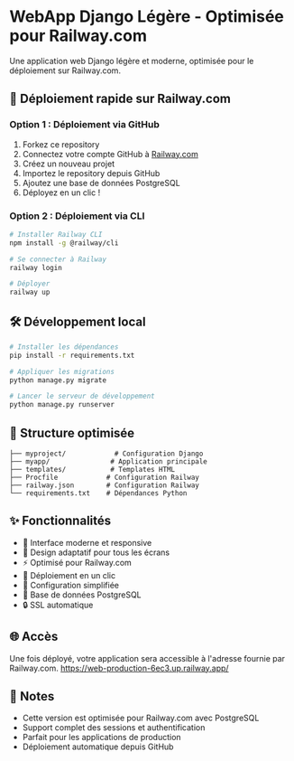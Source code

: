 # WebApp Django Légère - Optimisée pour Railway.com

Une application web Django légère et moderne, optimisée pour le déploiement sur Railway.com.

## 🚀 Déploiement rapide sur Railway.com

### Option 1 : Déploiement via GitHub
1. Forkez ce repository
2. Connectez votre compte GitHub à [Railway.com](https://railway.com)
3. Créez un nouveau projet
4. Importez le repository depuis GitHub
5. Ajoutez une base de données PostgreSQL
6. Déployez en un clic !

### Option 2 : Déploiement via CLI
```bash
# Installer Railway CLI
npm install -g @railway/cli

# Se connecter à Railway
railway login

# Déployer
railway up
```

## 🛠️ Développement local

```bash
# Installer les dépendances
pip install -r requirements.txt

# Appliquer les migrations
python manage.py migrate

# Lancer le serveur de développement
python manage.py runserver
```

## 📁 Structure optimisée

```
├── myproject/            # Configuration Django
├── myapp/               # Application principale
├── templates/           # Templates HTML
├── Procfile            # Configuration Railway
├── railway.json        # Configuration Railway
└── requirements.txt    # Dépendances Python
```

## ✨ Fonctionnalités

- 🎨 Interface moderne et responsive
- 📱 Design adaptatif pour tous les écrans
- ⚡ Optimisé pour Railway.com
- 🚀 Déploiement en un clic
- 🔧 Configuration simplifiée
- 💾 Base de données PostgreSQL
- 🔒 SSL automatique

## 🌐 Accès

Une fois déployé, votre application sera accessible à l'adresse fournie par Railway.com.
https://web-production-6ec3.up.railway.app/

## 📝 Notes

- Cette version est optimisée pour Railway.com avec PostgreSQL
- Support complet des sessions et authentification
- Parfait pour les applications de production
- Déploiement automatique depuis GitHub 
